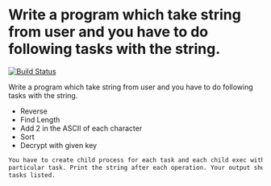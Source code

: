 # Write a program which take string from user and you have to do following tasks with the string.


[![Build Status](https://travis-ci.org/joemccann/dillinger.svg?branch=master)](https://travis-ci.org/joemccann/dillinger)

Write a program which take string from user and you have to do following tasks with the string.

  - Reverse
  - Find Length
  - Add 2 in the ASCII of each character
  - Sort
  - Decrypt with given key


```sh
You have to create child process for each task and each child exec with the image of program of 
particular task. Print the string after each operation. Your output should be in the order as the
tasks listed.
```
